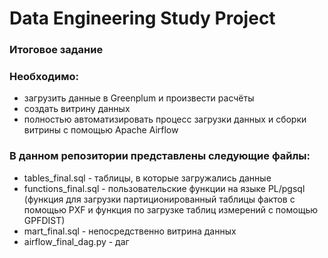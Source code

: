 # Data Engineering Study Project
### Итоговое задание

### Необходимо:
* загрузить данные в Greenplum и произвести расчёты
* создать витрину данных
* полностью автоматизировать процесс загрузки данных и сборки витрины с помощью Apache Airflow

### В данном репозитории представлены следующие файлы:
* tables_final.sql - таблицы, в которые загружались данные
* functions_final.sql - пользовательские функции на языке PL/pgsql (функция для загрузки партиционированный таблицы фактов с помощью PXF и функция по загрузке таблиц измерений с помощью GPFDIST)
* mart_final.sql - непосредственно витрина данных
* airflow_final_dag.py - даг
